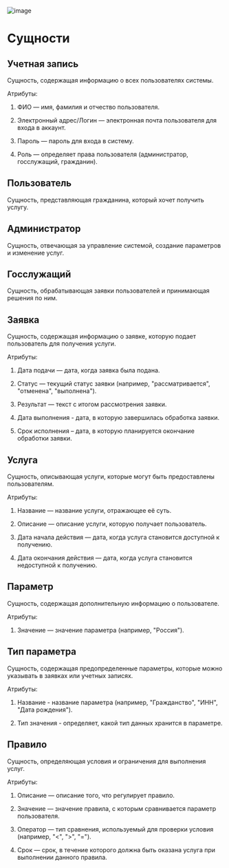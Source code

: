 ![image](https://github.com/user-attachments/assets/25d3d300-8c2f-4b13-845d-483664e9b596)









# Сущности

## Учетная запись

Сущность, содержащая информацию о всех пользователях системы.

Атрибуты:

1) ФИО — имя, фамилия и отчество пользователя.

2) Электронный адрес/Логин — электронная почта пользователя для входа в аккаунт.

3) Пароль — пароль для входа в систему.

4) Роль — определяет права пользователя (администратор, госслужащий, гражданин).

## Пользователь

Сущность, представляющая гражданина, который хочет получить услугу.

## Администратор

Сущность, отвечающая за управление системой, создание параметров и изменение услуг.

## Госслужащий

Сущность, обрабатывающая заявки пользователей и принимающая решения по ним.

## Заявка

Сущность, содержащая информацию о заявке, которую подает пользователь для получения услуги.

Атрибуты:

1) Дата подачи — дата, когда заявка была подана.

2) Статус — текущий статус заявки (например, &quot;рассматривается&quot;, &quot;отменена&quot;, &quot;выполнена&quot;).

3) Результат — текст с итогом рассмотрения заявки.

4) Дата выполнения - дата, в которую завершилась обработка заявки.

5) Срок исполнения – дата, в которую планируется окончание обработки заявки.

## Услуга

Сущность, описывающая услуги, которые могут быть предоставлены пользователям.

Атрибуты:

1) Название — название услуги, отражающее её суть.

2) Описание — описание услуги, которую получает пользователь.

3) Дата начала действия — дата, когда услуга становится доступной к получению.

4) Дата окончания действия — дата, когда услуга становится недоступной к получению.

## Параметр

Сущность, содержащая дополнительную информацию о пользователе.

Атрибуты:

1) Значение — значение параметра (например, &quot;Россия&quot;).

## Тип параметра 

Сущность, содержащая предопределенные параметры, которые можно указывать в заявках или учетных записях.

Атрибуты:

1) Название - название параметра (например, "Гражданство", "ИНН", "Дата рождения").

2) Тип значения - определяет, какой тип данных хранится в параметре.

## Правило

Сущность, определяющая условия и ограничения для выполнения услуг.

Атрибуты:

1) Описание — описание того, что регулирует правило.

2) Значение — значение правила, с которым сравнивается параметр пользователя.

3) Оператор — тип сравнения, используемый для проверки условия (например, &quot;&lt;&quot;, &quot;&gt;&quot;, &quot;=&quot;).

4) Срок — срок, в течение которого должна быть оказана услуга при выполнении данного правила.
